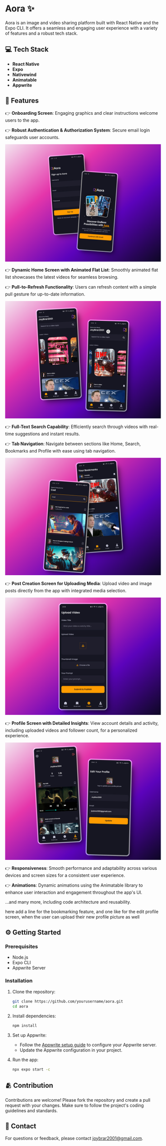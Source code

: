 # Aora ✨

Aora is an image and video sharing platform built with React Native and the Expo CLI. It offers a seamless and engaging user experience with a variety of features and a robust tech stack.

## 💻 Tech Stack

- **React Native**
- **Expo**
- **Nativewind**
- **Animatable**
- **Appwrite**

## 🔐 Features

👉 **Onboarding Screen**: Engaging graphics and clear instructions welcome users to the app.

👉 **Robust Authentication & Authorization System**: Secure email login safeguards user accounts.

![Landing and Auth](screenshots/Landing%20and%20SignUp.png)

👉 **Dynamic Home Screen with Animated Flat List**: Smoothly animated flat list showcases the latest videos for seamless browsing.

👉 **Pull-to-Refresh Functionality**: Users can refresh content with a simple pull gesture for up-to-date information.

![Home Page](screenshots/Home%20Page.png)

👉 **Full-Text Search Capability**: Efficiently search through videos with real-time suggestions and instant results.

👉 **Tab Navigation**: Navigate between sections like Home, Search, Bookmarks and Profile with ease using tab navigation.

![Home Page](screenshots/Search%20and%20Bookmark.png)

👉 **Post Creation Screen for Uploading Media**: Upload video and image posts directly from the app with integrated media selection.

![Home Page](screenshots/Upload.png)

👉 **Profile Screen with Detailed Insights**: View account details and activity, including uploaded videos and follower count, for a personalized experience.

![Home Page](screenshots/Profile%20and%20Settings.png)

👉 **Responsiveness**: Smooth performance and adaptability across various devices and screen sizes for a consistent user experience.

👉 **Animations**: Dynamic animations using the Animatable library to enhance user interaction and engagement throughout the app's UI.

…and many more, including code architecture and reusability.

here add a line for the bookmarking feature, and one like for the edit profile screen, when the user can upload their new profile picture as well

## ⚙️ Getting Started

### Prerequisites

- Node.js
- Expo CLI
- Appwrite Server

### Installation

1. Clone the repository:
    ```bash
    git clone https://github.com/yourusername/aora.git
    cd aora
    ```

2. Install dependencies:
    ```bash
    npm install
    ```

3. Set up Appwrite:

   - Follow the [Appwrite setup guide](https://appwrite.io/docs/quick-starts/react-native) to configure your Appwrite server.
   - Update the Appwrite configuration in your project.

4. Run the app:
    ```bash
    npx expo start -c
    ```

## 🫂 Contribution

Contributions are welcome! Please fork the repository and create a pull request with your changes. Make sure to follow the project's coding guidelines and standards.

## 📲 Contact

For questions or feedback, please contact joybrar2001@gmail.com.